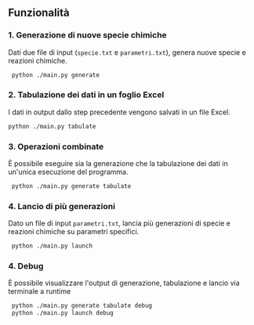 ## Funzionalità

### 1. Generazione di nuove specie chimiche

 Dati due file di input (`specie.txt` e `parametri.txt`), genera nuove specie e reazioni chimiche.
```bash
 python ./main.py generate
```
### 2. Tabulazione dei dati in un foglio Excel

 I dati in output dallo step precedente vengono salvati in un file Excel.
```bash 
python ./main.py tabulate
```
### 3. Operazioni combinate

 È possibile eseguire sia la generazione che la tabulazione dei dati in un'unica esecuzione del programma.
```bash
 python ./main.py generate tabulate
```
### 4. Lancio di più generazioni

 Dato un file di input `parametri.txt`, lancia più generazioni di specie e reazioni chimiche su parametri specifici.
```bash
 python ./main.py launch
```

### 4. Debug
 È possibile visualizzare l'output di generazione, tabulazione e lancio via terminale a runtime
```bash
 python ./main.py generate tabulate debug
 python ./main.py launch debug
```
